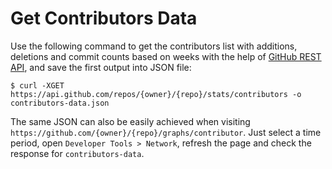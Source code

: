 # Get Contributors Data

Use the following command to get the contributors list with additions, deletions and commit counts based on weeks with the help of [GitHub REST API](https://developer.github.com/v3/repos/statistics/), and save the first output into JSON file:

```console
$ curl -XGET https://api.github.com/repos/{owner}/{repo}/stats/contributors -o contributors-data.json
```

The same JSON can also be easily achieved when visiting `https://github.com/{owner}/{repo}/graphs/contributor`. Just select a time period, open `Developer Tools > Network`, refresh the page and check the response for `contributors-data`.
